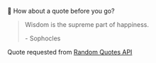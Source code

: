 📣 How about a quote before you go?

> Wisdom is the supreme part of happiness.
>
> <p>- Sophocles</p>

Quote requested from [Random Quotes API](https://github.com/lukePeavey/quotable)
